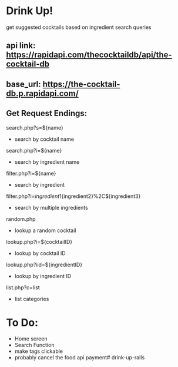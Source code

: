 # Drink Up!

get suggested cocktails based on ingredient search queries


## api link: https://rapidapi.com/thecocktaildb/api/the-cocktail-db
## base_url: https://the-cocktail-db.p.rapidapi.com/

## Get Request Endings:

search.php?s=${name}
- search by cocktail name

search.php?i=${name}
- search by ingredient name

filter.php?i=${name}
- search by ingredient

filter.php?i=${ingredient1}%2C${ingredient2}%2C${ingredient3}
- search by multiple ingredients

random.php
- lookup a random cocktail

lookup.php?i=${cocktailID}
- lookup by cocktail ID

lookup.php?iid=${ingredientID}
- lookup by ingredient ID

list.php?c=list
- list categories

# To Do:
- Home screen
- Search Function
- make tags clickable 
- probably cancel the food api payment# drink-up-rails
